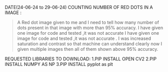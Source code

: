 DATE(24-06-24 to 29-06-24)  COUNTING NUMBER OF RED DOTS  IN A IMAGE :
>	A  Red dot image given to me and I need to tell how many number of dots present in that image with more than 95% accuracy.
> I have given one image for code and tested ,it was not accurate
> I have given one image for code and tested ,it was not accurate .
>	I was increased saturation and contrast so that machine can understand clearly now I given multiple  images then all of them shown above 95% accuracy.

REQUESTED LIBRARIES TO DOWNLOAD:
1.PIP INSTALL OPEN CV2
2.PIP INSTALL NUMPY AS NP
3.PIP INSTALL pyplot as plt
